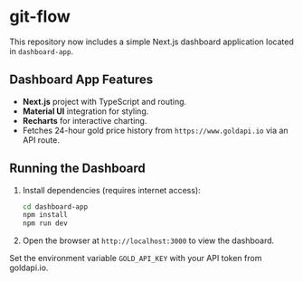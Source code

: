 # git-flow

This repository now includes a simple Next.js dashboard application located in `dashboard-app`.

## Dashboard App Features
- **Next.js** project with TypeScript and routing.
- **Material UI** integration for styling.
- **Recharts** for interactive charting.
- Fetches 24-hour gold price history from `https://www.goldapi.io` via an API route.

## Running the Dashboard
1. Install dependencies (requires internet access):
   ```bash
   cd dashboard-app
   npm install
   npm run dev
   ```
2. Open the browser at `http://localhost:3000` to view the dashboard.

Set the environment variable `GOLD_API_KEY` with your API token from goldapi.io.
